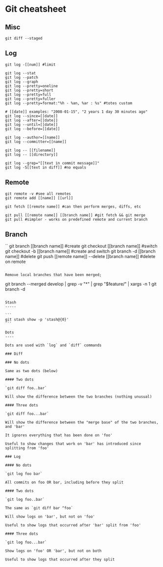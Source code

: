 Git cheatsheet
==============

Misc
----

```
git diff --staged
```

Log
---

```
git log -[[num]] #limit

git log --stat
git log --patch
git log --graph
git log --pretty=oneline
git log --pretty=short
git log --pretty=full
git log --pretty=fuller
git log --pretty=format:"%h - %an, %ar : %s" #totes custom

# [[date]] examples: "2008-01-15", "2 years 1 day 30 minutes ago"
git log --since=[[date]]
git log --after=[[date]]
git log --until=[[date]]
git log --before=[[date]]

git log --author=[[name]]
git log --committer=[[name]]

git log -- [[filename]]
git log -- [[directory]]

git log --grep="[[text in commit message]]"
git log -S[[text in diff]] #no equals
```

Remote
------

```
git remote -v #see all remotes
git remote add [[name]] [[url]]

git fetch [[remote name]] #can then perform merges, diffs, etc

git pull [[remote name]] [[branch name]] #git fetch && git merge
git pull #simpler - works on predefined remote and current branch
```

Branch
------

``
git branch [[branch name]] #create
git checkout [[branch name]] #switch
git checkout -b [[branch name]] #create and switch
git branch -d [[branch name]] #delete
git push [[remote name]] --delete [[branch name]] #delete on remote
```

Remove local branches that have been merged;

```
git branch --merged develop | grep -v "\*" | grep "$feature/" | xargs -n 1 git branch -d
````

Stash
-----

```
git stash show -p 'stash@{0}'
```

Dots
----

Dots are used with `log` and `diff` commands

### Diff

### No dots

Same as two dots (below)

#### Two dots

`git diff foo..bar`

Will show the difference between the two branches (nothing unusual)

#### Three dots

`git diff foo...bar`

Will show the difference between the "merge base" of the two branches, and 'bar'

It ignores everything that has been done on 'foo'

Useful to show changes that work on 'bar' has introduced since splitting from 'foo'

### Log

#### No dots

`git log foo bar`

All commits on foo OR bar, including before they split

#### Two dots

`git log foo..bar`

The same as `git diff bar ^foo`

Will show logs on 'bar', but not on 'foo'

Useful to show logs that occurred after 'bar' split from 'foo'

#### Three dots

`git log foo...bar`

Show logs on 'foo' OR 'bar', but not on both

Useful to show logs that occurred after they split


